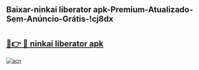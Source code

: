 
## Baixar-ninkai liberator apk-Premium-Atualizado-Sem-Anúncio-Grátis-!cj8dx

# <h2><a href="https://andorid.site?title=ninkai_liberator_apk&ref=27">🔗👉 🔴 ninkai liberator apk</a></h2>

[![acn](https://github.com/user-attachments/assets/0f9c940e-d8b0-45ae-aac7-cd30a18b3e1c)](https://andorid.site?title=ninkai_liberator_apk&ref=27)

